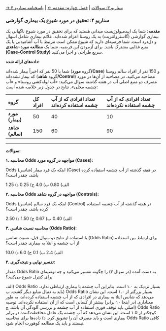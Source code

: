 [→ سناریو ۳: سوالات](./scenario-03-questions.md) | [فصل چهارم: مقدمه ←](../04-your-first-toolbox-python/01-introduction.md) | [پاسخنامه سناریو ۴](./scenario-04-answers.md)

### سناریو ۴: تحقیق در مورد شیوع یک بیماری گوارشی

**مقدمه:** شما یک اپیدمیولوژیست میدانی هستید که برای تحقیق در مورد شیوع ناگهانی یک بیماری گوارشی (گاستروانتریت) به یک روستا اعزام شده‌اید. علائم بیماری شامل اسهال و دل‌درد است. شما فرضیه‌ای دارید که شیوع ممکن است مرتبط با آب آشامیدنی یا یک منبع غذایی مشترک باشد. برای آزمودن این فرضیه، شما یک **مطالعه مورد-شاهدی (Case-Control Study)** سریع طراحی و اجرا می‌کنید.

**داده‌های ارائه شده:**

شما با 50 نفر که اخیراً بیمار شده‌اند (گروه **مورد/Case**) و 150 نفر از افراد سالم روستا که بیمار نشده‌اند (گروه **شاهد/Control**) مصاحبه می‌کنید. در مصاحبه از آن‌ها در مورد مصرف دو منبع اصلی آب در هفته گذشته سوال می‌کنید: «آب لوله‌کشی روستا» و «آب چشمه محلی». نتایج در جدول زیر خلاصه شده است:

| گروه             | کل افراد | تعداد افرادی که از آب چشمه استفاده کرده‌اند | تعداد افرادی که از آب چشمه استفاده نکرده‌اند |
| :--------------- | :------- | :------------------------------------------ | :------------------------------------------- |
| **مورد (بیمار)** | 50       | 40                                          | 10                                           |
| **شاهد (سالم)**  | 150      | 60                                          | 90                                           |

---

**سوالات:**

**۱. محاسبه Odds مواجهه در گروه مورد (Cases):**

Odds (شانس) اینکه یک فرد بیمار (Case) در هفته گذشته از آب چشمه استفاده کرده باشد، چقدر است؟

الف) 0.80
ب) 4.0
ج) 0.25
د) 1.25

**۲. محاسبه Odds مواجهه در گروه شاهد (Controls):**

Odds (شانس) اینکه یک فرد سالم (Control) در هفته گذشته از آب چشمه استفاده کرده باشد، چقدر است؟

الف) 0.40
ب) 0.67
ج) 1.50
د) 2.50

**۳. محاسبه نسبت شانس (Odds Ratio):**

با استفاده از نتایج دو سوال قبل، نسبت شانس (Odds Ratio) برای ارتباط بین استفاده از آب چشمه و ابتلا به بیماری چقدر است؟

الف) 2.4
ب) 0.1
ج) 6.0
د) 10.0

**۴. تفسیر نهایی و نتیجه‌گیری:**

مقدار Odds Ratio به دست آمده (در سوال ۳) را چگونه تفسیر می‌کنید و چه توصیه‌ای برای کنترل شیوع می‌کنید؟

الف) Odds Ratio بسیار نزدیک به ۱.۰ است، بنابراین آب چشمه با بیماری ارتباطی ندارد. باید به دنبال منابع دیگر گشت.
ب) Odds Ratio بسیار بزرگتر از ۱.۰ است. این نشان می‌دهد که شانس ابتلا به بیماری در افرادی که از آب چشمه استفاده کرده‌اند، به طور معناداری (در اینجا ۱۰ برابر) بیشتر از کسانی است که از آن استفاده نکرده‌اند. توصیه اصلی باید توقف فوری استفاده از آب چشمه و بررسی آلودگی آن باشد.
ج) Odds Ratio کوچکتر از ۱.0 است. این نشان می‌دهد که آب چشمه یک عامل محافظت‌کننده در برابر بیماری است و باید مصرف آن را تشویق کرد.
د) داده‌ها برای محاسبه Odds Ratio کافی نیستند و باید یک مطالعه کوهورت انجام شود.
